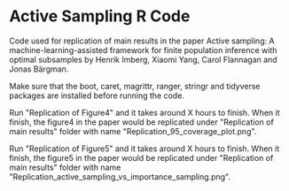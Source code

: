 # Active Sampling R Code

Code used for replication of main results in the paper Active sampling: A machine-learning-assisted framework for finite population inference with optimal subsamples by Henrik Imberg, Xiaomi Yang, Carol Flannagan and Jonas Bärgman.

Make sure that the boot, caret, magrittr, ranger, stringr and tidyverse packages are installed before running the code. 

Run "Replication of Figure4" and it takes around X hours to finish. When it finish, the figure4 in the paper would be replicated
under "Replication of main results" folder with name "Replication_95_coverage_plot.png".

Run "Replication of Figure5" and it takes around X hours to finish. When it finish, the figure5 in the paper would be replicated
under "Replication of main results" folder with name "Replication_active_sampling_vs_importance_sampling.png".